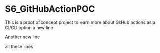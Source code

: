 # S6_GitHubActionPOC
This is a proof of concept project to learn more about GitHub actions as a CI/CD option
a new line

Another new line

all these lines

